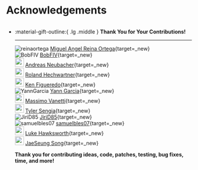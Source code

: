 # Acknowledgements

<div style="display:flex;justify-content:center;align-items:center;" markdown>
<div class="grid cards" markdown style="max-width: 45rem;">

-   :material-gift-outline:{ .lg .middle } **Thank You for Your Contributions!** 

    ---

	![reinaortega](https://github.com/reinaortega.png?size=24) [Miguel Angel Reina Ortega](https://github.com/reinaortega){target=_new}  
	![BobFIV](https://github.com/BobFIV.png?size=24) [BobFIV](https://github.com/BobFIV){target=_new}  
	<img src="https://github.com/neubachera.png" width="24"> [Andreas Neubacher](https://github.com/neubachera){target=_new}  
	<img src="https://github.com/RoHech.png" width="24"> [Roland Hechwartner](https://github.com/RoHech){target=_new}  
	<img src="https://media.licdn.com/dms/image/v2/C4E03AQEfuzKkVa3OFA/profile-displayphoto-shrink_800_800/profile-displayphoto-shrink_800_800/0/1516197726802?e=1729728000&v=beta&t=FUeJ7SvcKgxp10IYuSmSW1StLO_W_FmZOhJO7jvzadg" width="24"> [Ken Figueredo](https://www.linkedin.com/in/kenfigueredo/){target=_new}  
	![YannGarcia](https://github.com/YannGarcia.png?size=24) [Yann Garcia](https://github.com/YannGarcia){target=_new}  
	<img src="https://github.com/massimov.png" width="24"> [Massimo Vanetti](https://github.com/massimov){target=_new}  
	<img src="https://media.licdn.com/dms/image/v2/C5603AQFArXDrtMqbgg/profile-displayphoto-shrink_400_400/profile-displayphoto-shrink_400_400/0/1590795242590?e=1729728000&v=beta&t=OSyu2eKsnxyQqHn9igrml33x6f9BJo09CSOvDDr0X2I" width="24"> [Tyler Sengia](https://www.linkedin.com/in/tyler-sengia/){target=_new}  
	![JiriD85](https://github.com/JiriD85.png?size=24) [JiriD85](https://github.com/JiriD85){target=_new}  
	![samuelbles07](https://github.com/samuelbles07.png?size=24) [samuelbles07](https://github.com/samuelbles07){target=_new}  
	<img src="https://github.com/Luke1734.png" width="24"> [Luke Hawksworth](https://github.com/Luke1734){target=_new}  
	<img src="https://media.licdn.com/dms/image/v2/C4E03AQHlxSn_PFwEcQ/profile-displayphoto-shrink_800_800/profile-displayphoto-shrink_800_800/0/1517735076147?e=1729728000&v=beta&t=wGpB97bvhLk05p-m9bN1R0Hw59jg0t75B-gH9mh75vs" width="24"> [JaeSeung Song](https://www.linkedin.com/in/jaeseung-song-9302865/){target=_new}  

	**Thank you for contributing ideas, code, patches, testing, bug fixes, time, and more!**


</div>
</div>
